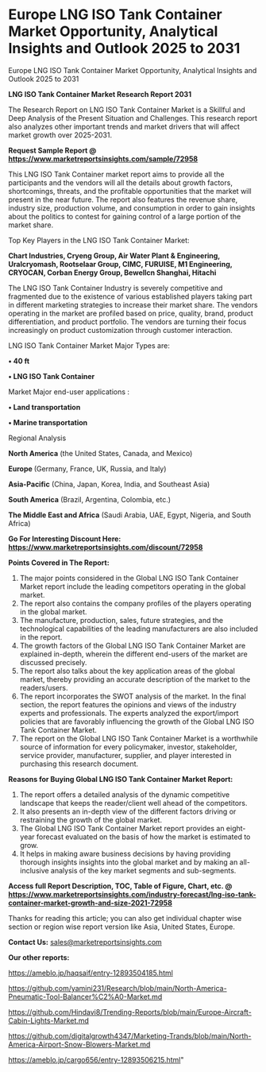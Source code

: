 # Europe LNG ISO Tank Container Market Opportunity, Analytical Insights and Outlook 2025 to 2031
Europe LNG ISO Tank Container Market Opportunity, Analytical Insights and Outlook 2025 to 2031

<strong>LNG ISO Tank Container Market Research Report 2031</strong>

The Research Report on LNG ISO Tank Container Market is a Skillful and Deep Analysis of the Present Situation and Challenges. This research report also analyzes other important trends and market drivers that will affect market growth over 2025-2031.

<strong>Request Sample Report @ <a href=https://www.marketreportsinsights.com/sample/72958>https://www.marketreportsinsights.com/sample/72958</a></strong>

This LNG ISO Tank Container market report aims to provide all the participants and the vendors will all the details about growth factors, shortcomings, threats, and the profitable opportunities that the market will present in the near future. The report also features the revenue share, industry size, production volume, and consumption in order to gain insights about the politics to contest for gaining control of a large portion of the market share.

Top Key Players in the LNG ISO Tank Container Market:

<strong>Chart Industries, Cryeng Group, Air Water Plant & Engineering, Uralcryomash, Rootselaar Group, CIMC, FURUISE, M1 Engineering, CRYOCAN, Corban Energy Group, Bewellcn Shanghai, Hitachi</strong>

The LNG ISO Tank Container Industry is severely competitive and fragmented due to the existence of various established players taking part in different marketing strategies to increase their market share. The vendors operating in the market are profiled based on price, quality, brand, product differentiation, and product portfolio. The vendors are turning their focus increasingly on product customization through customer interaction.

LNG ISO Tank Container Market Major Types are:

<strong>• 40 ft

• LNG ISO Tank Container</strong>

Market Major end-user applications :

<strong>• Land transportation

• Marine transportation</strong>

Regional Analysis

</u><strong><b>North America</b></strong> (the United States, Canada, and Mexico)

<strong><b>Europe </b></strong>(Germany, France, UK, Russia, and Italy)

<strong><b>Asia-Pacific</b></strong> (China, Japan, Korea, India, and Southeast Asia)

<strong><b>South America</b></strong> (Brazil, Argentina, Colombia, etc.)

<strong><b>The Middle East and Africa</b></strong> (Saudi Arabia, UAE, Egypt, Nigeria, and South Africa)

<strong>Go For Interesting Discount Here: <a href=https://www.marketreportsinsights.com/discount/72958>https://www.marketreportsinsights.com/discount/72958</a></strong>

<strong>Points Covered in The Report:</strong>
<ol>
  <li>The major points considered in the Global LNG ISO Tank Container Market report include the leading competitors operating in the global market.</li>
  <li>The report also contains the company profiles of the players operating in the global market.</li>
  <li>The manufacture, production, sales, future strategies, and the technological capabilities of the leading manufacturers are also included in the report.</li>
  <li>The growth factors of the Global LNG ISO Tank Container Market are explained in-depth, wherein the different end-users of the market are discussed precisely.</li>
  <li>The report also talks about the key application areas of the global market, thereby providing an accurate description of the market to the readers/users.</li>
  <li>The report incorporates the SWOT analysis of the market. In the final section, the report features the opinions and views of the industry experts and professionals. The experts analyzed the export/import policies that are favorably influencing the growth of the Global LNG ISO Tank Container Market.</li>
  <li>The report on the Global LNG ISO Tank Container Market is a worthwhile source of information for every policymaker, investor, stakeholder, service provider, manufacturer, supplier, and player interested in purchasing this research document.</li>
</ol>
<strong>Reasons for Buying Global LNG ISO Tank Container Market Report:</strong>

<ol>
  <li>The report offers a detailed analysis of the dynamic competitive landscape that keeps the reader/client well ahead of the competitors.</li>
  <li>It also presents an in-depth view of the different factors driving or restraining the growth of the global market.</li>
  <li>The Global LNG ISO Tank Container Market report provides an eight-year forecast evaluated on the basis of how the market is estimated to grow.</li>
  <li>It helps in making aware business decisions by having providing thorough insights insights into the global market and by making an all-inclusive analysis of the key market segments and sub-segments.</li>
</ol>
<strong>Access full Report Description, TOC, Table of Figure, Chart, etc. @ <a href=https://www.marketreportsinsights.com/industry-forecast/lng-iso-tank-container-market-growth-and-size-2021-72958>https://www.marketreportsinsights.com/industry-forecast/lng-iso-tank-container-market-growth-and-size-2021-72958</a></strong>


Thanks for reading this article; you can also get individual chapter wise section or region wise report version like Asia, United States, Europe.

<strong>Contact Us:</strong>
sales@marketreportsinsights.com

<strong>Our other reports:</strong>

<a href=https://ameblo.jp/haqsaif/entry-12893504185.html>https://ameblo.jp/haqsaif/entry-12893504185.html</a>

<a href=https://github.com/yamini231/Research/blob/main/North-America-Pneumatic-Tool-Balancer%C2%A0-Market.md>https://github.com/yamini231/Research/blob/main/North-America-Pneumatic-Tool-Balancer%C2%A0-Market.md</a>

<a href=https://github.com/Hindavi8/Trending-Reports/blob/main/Europe-Aircraft-Cabin-Lights-Market.md>https://github.com/Hindavi8/Trending-Reports/blob/main/Europe-Aircraft-Cabin-Lights-Market.md</a>

<a href=https://github.com/digitalgrowth4347/Marketing-Trands/blob/main/North-America-Airport-Snow-Blowers-Market.md>https://github.com/digitalgrowth4347/Marketing-Trands/blob/main/North-America-Airport-Snow-Blowers-Market.md</a>

<a href=https://ameblo.jp/cargo656/entry-12893506215.html>https://ameblo.jp/cargo656/entry-12893506215.html</a>"
